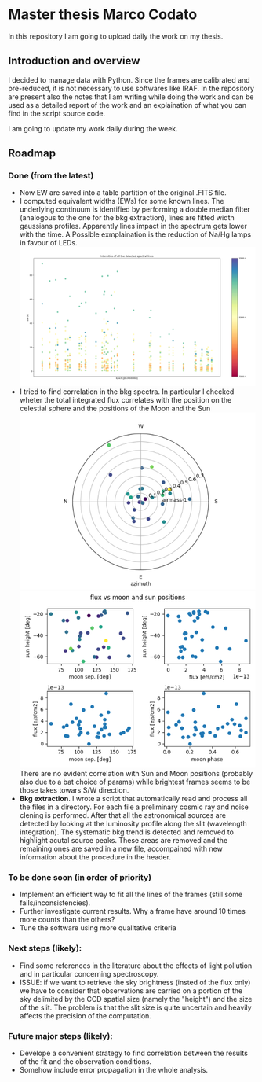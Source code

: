 # Master thesis Marco Codato
In this repository I am going to upload daily the work on my thesis.

## Introduction and overview
I decided to manage data with Python. Since the frames are calibrated and pre-reduced, it is not necessary to use softwares like IRAF.
In the repository are present also the notes that I am writing while doing the work and can be used as a detailed report of the work and an explaination of what you can find in the script source code.

I am going to update my work daily during the week.

## Roadmap

### Done (from the latest)
- Now EW are saved into a table partition of the original .FITS file.
- I computed equivalent widths (EWs) for some known lines. The underlying continuum is identified by performing a double median filter (analogous to the one for the bkg extraction), lines are fitted width gaussians profiles.
 Apparently lines impact in the spectrum gets lower with the time. A Possible exmplaination is the reduction of Na/Hg lamps in favour of LEDs. ![](./EWs.png)
- I tried to find correlation in the bkg spectra. In particular I checked wheter the total integrated flux correlates with the position on the celestial sphere and the positions of the Moon and the Sun
![](./radial.png) ![](./positions.png)
There are no evident correlation with Sun and Moon positions (probably also due to a bat choice of params) while brightest frames seems to be those takes towars S/W direction.
- **Bkg extraction**. I wrote a script that automatically read and process all the files in a directory.
For each file a preliminary cosmic ray and noise clening is performed. After that all the astronomical sources are detected by looking at the luminosity profile along the slit (wavelength integration).
The systematic bkg trend is detected and removed to highlight acutal source peaks. These areas are removed and the remaining ones are saved in a new file, accompained with new information about the procedure in the header.

### To be done soon (in order of priority)
- Implement an efficient way to fit all the lines of the frames (still some fails/inconsistencies).
- Further investigate current results. Why a frame have around 10 times more counts than the others?
- Tune the software using more qualitative criteria

### Next steps (likely):
- Find some references in the literature about the effects of light pollution and in particular concerning spectroscopy.
- ISSUE: if we want to retrieve the sky brightness (insted of the flux only) we have to consider that observations are carried on a portion of the sky delimited by the CCD spatial size (namely the "height")
and the size of the slit. The problem is that the slit size is quite uncertain and heavily affects the precision of the computation.

### Future major steps (likely):
- Develope a convenient strategy to find correlation between the results of the fit and the observation conditions.
- Somehow include error propagation in the whole analysis.
